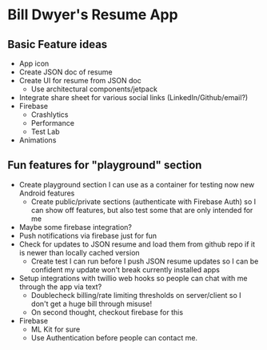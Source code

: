# Bill Dwyer's Resume App

## Basic Feature ideas

- App icon
- Create JSON doc of resume
- Create UI for resume from JSON doc
  - Use architectural components/jetpack
- Integrate share sheet for various social links (LinkedIn/Github/email?)
- Firebase
  - Crashlytics
  - Performance
  - Test Lab
- Animations

## Fun features for "playground" section

- Create playground section I can use as a container for testing now new Android features
  - Create public/private sections (authenticate with Firebase Auth) so I can show off features, but also test some that are only intended for me
- Maybe some firebase integration?
- Push notifications via firebase just for fun
- Check for updates to JSON resume and load them from github repo if it is newer than locally cached version
  - Create test I can run before I push JSON resume updates so I can be confident my update won't break currently installed apps
- Setup integrations with twillio web hooks so people can chat with me through the app via text?
  - Doublecheck billing/rate limiting thresholds on server/client so I don't get a huge bill through misuse!
  - On second thought, checkout firebase for this
- Firebase 
  - ML Kit for sure
  - Use Authentication before people can contact me.